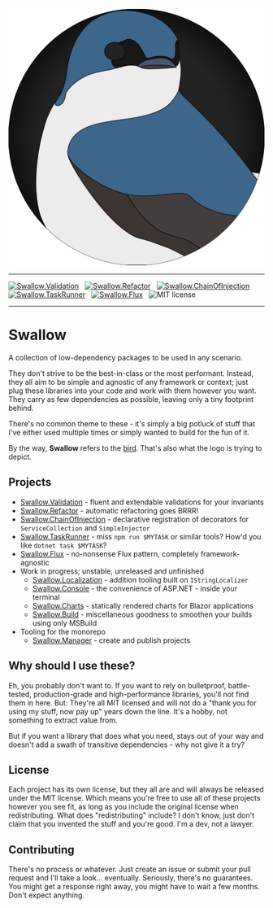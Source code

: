 ![Swallow](./assets/swallow-icon-round.svg)

---

[![Swallow.Validation](https://img.shields.io/nuget/v/Swallow.Validation?style=for-the-badge&logo=nuget&label=Swallow.Validation)](./projects/Swallow.Validation/README.md)
&nbsp;
[![Swallow.Refactor](https://img.shields.io/nuget/v/Swallow.Refactor?style=for-the-badge&logo=nuget&label=Swallow.Refactor)](./projects/Swallow.Refactor/README.md)
&nbsp;
[![Swallow.ChainOfInjection](https://img.shields.io/nuget/v/Swallow.ChainOfInjection?style=for-the-badge&logo=nuget&label=Swallow.ChainOfInjection)](./projects/Swallow.ChainOfInjection/README.md)
&nbsp;
[![Swallow.TaskRunner](https://img.shields.io/nuget/v/Swallow.TaskRunner?style=for-the-badge&logo=nuget&label=Swallow.TaskRunner)](./projects/Swallow.TaskRunner/README.md)
&nbsp;
[![Swallow.Flux](https://img.shields.io/nuget/v/Swallow.Flux?style=for-the-badge&logo=nuget&label=Swallow.Flux)](./projects/Swallow.Flux/README.md)
&nbsp;
![MIT license](https://img.shields.io/badge/license-mit-brightgreen?style=for-the-badge)

---

# Swallow

A collection of low-dependency packages to be used in any scenario.

They don't strive to be the best-in-class or the most performant. Instead, they all aim to be simple and agnostic of any framework or context; just
plug these libraries into your code and work with them however you want. They carry as few dependencies as possible, leaving only a tiny footprint
behind.

There's no common theme to these - it's simply a big potluck of stuff that I've either used multiple times or simply wanted to build for the fun of
it.

By the way, **Swallow** refers to the [bird](https://en.wikipedia.org/wiki/Swallow). That's also what the logo is trying to depict.

## Projects

* [Swallow.Validation](./projects/Swallow.Validation/README.md) - fluent and extendable validations for your invariants
* [Swallow.Refactor](./projects/Swallow.Refactor/README.md) - automatic refactoring goes BRRR!
* [Swallow.ChainOfInjection](./projects/Swallow.ChainOfInjection/README.md) - declarative registration of decorators for `ServiceCollection` and `SimpleInjector`
* [Swallow.TaskRunner](./projects/Swallow.TaskRunner/README.md) - miss `npm run $MYTASK` or similar tools? How'd you like `dotnet task $MYTASK`?
* [Swallow.Flux](./projects/Swallow.Flux/README.md) - no-nonsense Flux pattern, completely framework-agnostic
* Work in progress; unstable, unreleased and unfinished
  * [Swallow.Localization](./projects/Swallow.Localization/README.md) - addition tooling built on `IStringLocalizer`
  * [Swallow.Console](./projects/Swallow.Console/README.md) - the convenience of ASP.NET - inside your terminal
  * [Swallow.Charts](./projects/Swallow.Charts/README.md) - statically rendered charts for Blazor applications
  * [Swallow.Build](./projects/Swallow.Build/README.md) - miscellaneous goodness to smoothen your builds using only MSBuild
* Tooling for the monorepo
  * [Swallow.Manager](./tooling/Swallow.Manager) - create and publish projects

## Why should I use these?

Eh, you probably don't want to. If you want to rely on bulletproof, battle-tested, production-grade and high-performance libraries, you'll not find
them in here. But: They're all MIT licensed and will not do a "thank you for using my stuff, now pay up" years down the line. It's a hobby, not
something to extract value from.

But if you want a library that does what you need, stays out of your way and doesn't add a swath of transitive dependencies - why not give it a try?

## License

Each project has its own license, but they all are and will always be released under the MIT license. Which means you're free to use all of these
projects however you see fit, as long as you include the original license when redistributing. What does "redistributing" include? I don't know, just
don't claim that you invented the stuff and you're good. I'm a dev, not a lawyer.

## Contributing

There's no process or whatever. Just create an issue or submit your pull request and I'll take a look... eventually.
Seriously, there's no guarantees. You might get a response right away, you might have to wait a few months. Don't expect anything.
